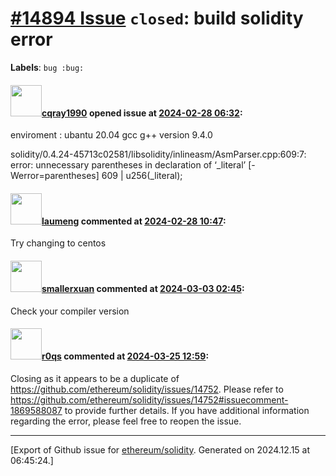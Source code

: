 # [\#14894 Issue](https://github.com/ethereum/solidity/issues/14894) `closed`: build solidity error
**Labels**: `bug :bug:`


#### <img src="https://avatars.githubusercontent.com/u/32585434?v=4" width="50">[cqray1990](https://github.com/cqray1990) opened issue at [2024-02-28 06:32](https://github.com/ethereum/solidity/issues/14894):

enviroment :
ubantu 20.04
gcc g++ version 9.4.0

solidity/0.4.24-45713c02581/libsolidity/inlineasm/AsmParser.cpp:609:7: error: unnecessary parentheses in declaration of ‘_literal’ [-Werror=parentheses]
  609 |   u256(_literal);

#### <img src="https://avatars.githubusercontent.com/u/161587222?u=daf20b0d64fa109bbf2623c198071c606c9a3d30&v=4" width="50">[laumeng](https://github.com/laumeng) commented at [2024-02-28 10:47](https://github.com/ethereum/solidity/issues/14894#issuecomment-1968714260):

Try changing to centos

#### <img src="https://avatars.githubusercontent.com/u/87252825?u=7e00dae6b602950b3dd2f72cb138701ed0d42c81&v=4" width="50">[smallerxuan](https://github.com/smallerxuan) commented at [2024-03-03 02:45](https://github.com/ethereum/solidity/issues/14894#issuecomment-1975000300):

Check your compiler version

#### <img src="https://avatars.githubusercontent.com/u/457348?u=e02c93e6d98c1154952140a8d5af50d9d5ca59c9&v=4" width="50">[r0qs](https://github.com/r0qs) commented at [2024-03-25 12:59](https://github.com/ethereum/solidity/issues/14894#issuecomment-2017948410):

Closing as it appears to be a duplicate of https://github.com/ethereum/solidity/issues/14752. Please refer to https://github.com/ethereum/solidity/issues/14752#issuecomment-1869588087 to provide further details. If you have additional information regarding the error, please feel free to reopen the issue.


-------------------------------------------------------------------------------



[Export of Github issue for [ethereum/solidity](https://github.com/ethereum/solidity). Generated on 2024.12.15 at 06:45:24.]
